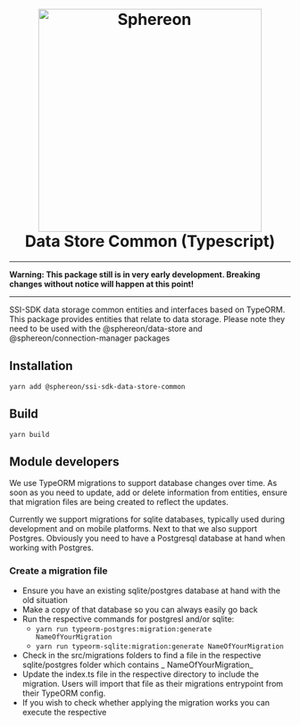 <!--suppress HtmlDeprecatedAttribute -->
<h1 align="center">
  <br>
  <a href="https://www.sphereon.com"><img src="https://sphereon.com/content/themes/sphereon/assets/img/logo.svg" alt="Sphereon" width="400"></a>
  <br>Data Store Common (Typescript) 
  <br>
</h1>

---

**Warning: This package still is in very early development. Breaking changes without notice will happen at this point!**

---

SSI-SDK data storage common entities and interfaces based on TypeORM. This package provides entities that relate to data storage. Please note they need to be used with the @sphereon/data-store and @sphereon/connection-manager packages

## Installation

```shell
yarn add @sphereon/ssi-sdk-data-store-common
```

## Build

```shell
yarn build
```

## Module developers

We use TypeORM migrations to support database changes over time. As soon as you need to update, add or delete
information from entities, ensure that migration files are being created to reflect the updates.

Currently we support migrations for sqlite databases, typically used during development and on mobile platforms. Next to
that we also support Postgres. Obviously you need to have a Postgresql database at hand when working with Postgres.

### Create a migration file

- Ensure you have an existing sqlite/postgres database at hand with the old situation
- Make a copy of that database so you can always easily go back
- Run the respective commands for postgresl and/or sqlite:
  - `yarn run typeorm-postgres:migration:generate NameOfYourMigration`
  - `yarn run typeorm-sqlite:migration:generate NameOfYourMigration`
- Check in the src/migrations folders to find a file in the respective sqlite/postgres folder which contains _
  NameOfYourMigration_
- Update the index.ts file in the respective directory to include the migration. Users will import that file as their
  migrations entrypoint from their TypeORM config.
- If you wish to check whether applying the migration works you can execute the respective
